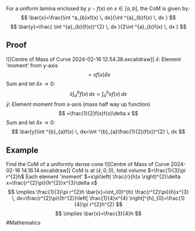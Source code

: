For a uniform lamina enclosed by $y-f(x)$ on $x \in[a,b]$, the CoM is given by:
$$
\bar{x}=\frac{\int ^a_{b}xf(x) \, dx}{\int ^{a}_{b}f(x) \, dx }
$$
$$
\bar{y}=\frac{ \int ^{a}_{b}(f(x))^{2} \, dx  }{2\int ^{a}_{b}f(x) \, dx }
$$
## Proof
![[Centre of Mass of Curve 2024-02-16 12.54.38.excalidraw]]
$\bar{x}$: Element 'moment' from y-axis
$$
=x f(x)\delta x
$$
Sum and let $\delta x\to0$:
$$
\bar{x}\int ^{b}_{a}f(x) \, dx =\int ^{b}_{a}xf(x) \, dx 
$$
$\bar{y}$: Element moment from x-axis (mass half way up function)
$$
=\frac{1}{2}f(x)f(x)\delta x
$$
Sum and let $\delta x\to 0$:
$$
\bar{y}\int ^{b}_{a}f(x) \, dx=\int ^{b}_{a}\frac{1}{2}(f(x))^{2} \, dx 
$$
## Example
Find the CoM of a uniformly dense cone
![[Centre of Mass of Curve 2024-02-16 14.16.14.excalidraw]]
CoM is at $(\bar{x},0,0)$, total volume $=\frac{1}{3}\pi r^{2}h$
Each element 'moment' $=x\pi\left( \frac{r}{h}x \right)^{2}\delta x=\frac{r^{2}\pi}{h^{2}}x^{3}\delta x$
$$
\implies \frac{1}{3}\pi r^{2}h \bar{x}=\int_{0}^{h} \frac{r^{2}\pi}{h}x^{3} \, dx=\frac{r^{2}\pi}{h^{2}}\left[ \frac{1}{4}x^{4} \right]^{h}_{0}=\frac{1}{4}\pi r^{2}h^{2} 
$$
$$
\implies \bar{x}=\frac{3}{4}h
$$
#Mathematics 